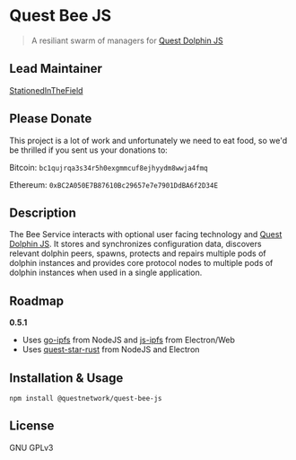 # Quest Bee JS
> A resiliant swarm of managers for [Quest Dolphin JS](https://github.com/QuestNetwork/quest-dolphin-js)

## Lead Maintainer

[StationedInTheField](https://github.com/StationedInTheField)

## Please Donate
This project is a lot of work and unfortunately we need to eat food, so we'd be thrilled if you sent us your donations to:

Bitcoin:
`bc1qujrqa3s34r5h0exgmmcuf8ejhyydm8wwja4fmq`

Ethereum:
`0xBC2A050E7B87610Bc29657e7e7901DdBA6f2D34E`


## Description

The Bee Service interacts with optional user facing technology and [Quest Dolphin JS](https://github.com/QuestNetwork/quest-dolphin-js).
It stores and synchronizes configuration data, discovers relevant dolphin peers, spawns, protects and repairs multiple pods of dolphin instances and provides core protocol nodes to multiple pods of dolphin instances when used in a single application.

## Roadmap

**0.5.1**
 - Uses [go-ipfs](https://github.com/ipfs/go-ipfs) from NodeJS and [js-ipfs](https://github.com/ipfs/js-ipfs) from Electron/Web
 - Uses [quest-star-rust](https://github.com/QuestNetwork/quest-star-go) from NodeJS and Electron

## Installation & Usage
```npm install @questnetwork/quest-bee-js```

## License

GNU GPLv3
